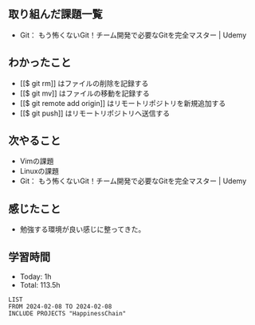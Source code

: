 ## 取り組んだ課題一覧
- Git： もう怖くないGit！チーム開発で必要なGitを完全マスター | Udemy
## わかったこと
- [[$ git rm]] はファイルの削除を記録する
- [[$ git mv]] はファイルの移動を記録する
- [[$ git remote add origin]] はリモートリポジトリを新規追加する
- [[$ git push]] はリモートリポジトリへ送信する
## 次やること
- Vimの課題
- Linuxの課題
- Git： もう怖くないGit！チーム開発で必要なGitを完全マスター | Udemy
## 感じたこと
- 勉強する環境が良い感じに整ってきた。
## 学習時間
- Today: 1h
- Total: 113.5h

```toggl
LIST
FROM 2024-02-08 TO 2024-02-08
INCLUDE PROJECTS "HappinessChain"
```
